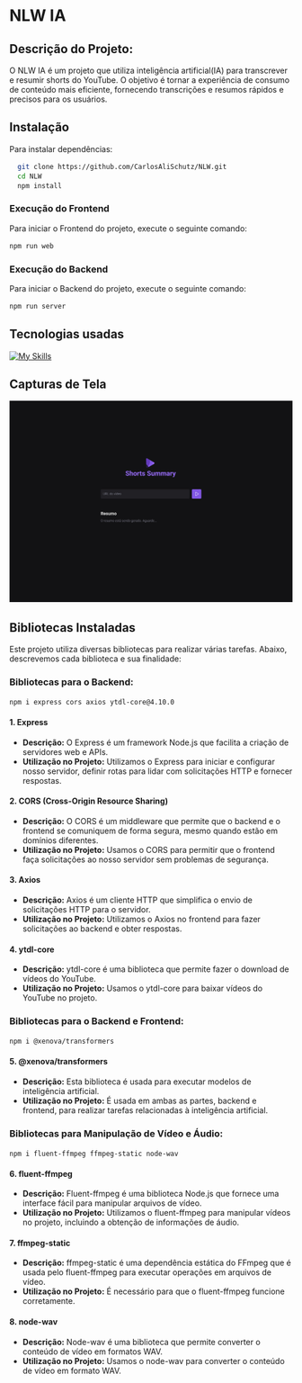 # NLW IA

## Descrição do Projeto:

O NLW IA é um projeto que utiliza inteligência artificial(IA) para transcrever e resumir shorts do YouTube. O objetivo é tornar a experiência de consumo de conteúdo mais eficiente, fornecendo transcrições e resumos rápidos e precisos para os usuários.

## Instalação

Para instalar dependências:

```bash
  git clone https://github.com/CarlosAliSchutz/NLW.git
  cd NLW
  npm install
```

### Execução do Frontend

Para iniciar o Frontend do projeto, execute o seguinte comando:

```bash
npm run web
```

### Execução do Backend

Para iniciar o Backend do projeto, execute o seguinte comando:

```bash
npm run server
```

## Tecnologias usadas

[![My Skills](https://skillicons.dev/icons?i=vite,nodejs,html,css,js&perline=4)](https://skillicons.dev)

## Capturas de Tela

![App Screenshot](https://github.com/CarlosAliSchutz/NLW/blob/main/web/images/Web.jpg)

## Bibliotecas Instaladas

Este projeto utiliza diversas bibliotecas para realizar várias tarefas. Abaixo, descrevemos cada biblioteca e sua finalidade:

### Bibliotecas para o Backend:

`npm i express cors axios ytdl-core@4.10.0`

#### 1. Express

- **Descrição:** O Express é um framework Node.js que facilita a criação de servidores web e APIs.
- **Utilização no Projeto:** Utilizamos o Express para iniciar e configurar nosso servidor, definir rotas para lidar com solicitações HTTP e fornecer respostas.

#### 2. CORS (Cross-Origin Resource Sharing)

- **Descrição:** O CORS é um middleware que permite que o backend e o frontend se comuniquem de forma segura, mesmo quando estão em domínios diferentes.
- **Utilização no Projeto:** Usamos o CORS para permitir que o frontend faça solicitações ao nosso servidor sem problemas de segurança.

#### 3. Axios

- **Descrição:** Axios é um cliente HTTP que simplifica o envio de solicitações HTTP para o servidor.
- **Utilização no Projeto:** Utilizamos o Axios no frontend para fazer solicitações ao backend e obter respostas.

#### 4. ytdl-core

- **Descrição:** ytdl-core é uma biblioteca que permite fazer o download de vídeos do YouTube.
- **Utilização no Projeto:** Usamos o ytdl-core para baixar vídeos do YouTube no projeto.

### Bibliotecas para o Backend e Frontend:

`npm i @xenova/transformers`

#### 5. @xenova/transformers

- **Descrição:** Esta biblioteca é usada para executar modelos de inteligência artificial.
- **Utilização no Projeto:** É usada em ambas as partes, backend e frontend, para realizar tarefas relacionadas à inteligência artificial.

### Bibliotecas para Manipulação de Vídeo e Áudio:

`npm i fluent-ffmpeg ffmpeg-static node-wav`

#### 6. fluent-ffmpeg

- **Descrição:** Fluent-ffmpeg é uma biblioteca Node.js que fornece uma interface fácil para manipular arquivos de vídeo.
- **Utilização no Projeto:** Utilizamos o fluent-ffmpeg para manipular vídeos no projeto, incluindo a obtenção de informações de áudio.

#### 7. ffmpeg-static

- **Descrição:** ffmpeg-static é uma dependência estática do FFmpeg que é usada pelo fluent-ffmpeg para executar operações em arquivos de vídeo.
- **Utilização no Projeto:** É necessário para que o fluent-ffmpeg funcione corretamente.

#### 8. node-wav

- **Descrição:** Node-wav é uma biblioteca que permite converter o conteúdo de vídeo em formatos WAV.
- **Utilização no Projeto:** Usamos o node-wav para converter o conteúdo de vídeo em formato WAV.

